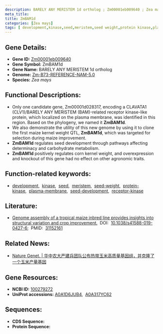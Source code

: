 ```yaml
---
description: BARELY ANY MERISTEM 1d ortholog ; Zm00001eb009640 ; Zea mays
meta_title:
title: ZmBAM1d
categories: [Zea mays]
tags: [ development,kinase,seed,meristem,seed weight,protein kinase,plasma membrane,seed development,receptor kinase ]
---
```


## Gene Details:
- **Gene ID:**	[Zm00001eb009640](https://www.maizegdb.org/gene_center/gene/Zm00001eb009640)
- **Gene Symbol:** ZmBAM1d
- **Gene Name:** BARELY ANY MERISTEM 1d ortholog
- **Genome:** [Zm-B73-REFERENCE-NAM-5.0](https://www.maizegdb.org/genome/assembly/Zm-B73-REFERENCE-NAM-5.0)
- **Species:** *Zea mays*

## Functional Descriptions:
   - Only one candidate gene, Zm00001d028317, encoding a CLAVATA1 (CLV1)/BARELY ANY MERISTEM (BAM)-related receptor kinase-like protein, which localized on the plasma membrane, was identified in this region. Based on the phylogeny, we named it **ZmBAM1d**.
   - We also demonstrate the utility of this new genome by using it to clone the first maize kernel weight QTL, **ZmBAM1d**, which was targeted for selection during maize improvement.
   - **ZmBAM1d** regulates seed development through pathways affecting determinacy and carbohydrate metabolism.
   - **ZmBAM1d** positively regulates corn kernel weight, and overexpression and knockout of this gene had no effect on other agronomic traits.

## Function-related keywords:
- [development](/tags/development/),&nbsp;&nbsp;[kinase](/tags/kinase/),&nbsp;&nbsp;[seed](/tags/seed/),&nbsp;&nbsp;[meristem](/tags/meristem/),&nbsp;&nbsp;[seed-weight](/tags/seed-weight/),&nbsp;&nbsp;[protein-kinase](/tags/protein-kinase/),&nbsp;&nbsp;[plasma-membrane](/tags/plasma-membrane/),&nbsp;&nbsp;[seed-development](/tags/seed-development/),&nbsp;&nbsp;[receptor-kinase](/tags/receptor-kinase/)

## Literature:
   - [Genome assembly of a tropical maize inbred line provides insights into structural variation and crop improvement.]( https://www.nature.com/articles/s41588-019-0427-6)&nbsp;&nbsp;DOI:&nbsp;&nbsp;[10.1038/s41588-019-0427-6](https://www.nature.com/articles/s41588-019-0427-6);&nbsp;&nbsp;PMID:&nbsp;&nbsp;[31152161](https://pubmed.ncbi.nlm.nih.gov/31152161/)

## Related News:
   - [Nature Genet. | 华中农大严建兵团队公布热带玉米高质量基因组，并克隆了一个玉米产量基因](https://mp.weixin.qq.com/s?__biz=MzU3ODY3MDM0NA==&mid=2247490931&idx=1&sn=a5220aaa077df391db46e1c9723147cf&chksm=fd708714ca070e0299e9b1c7401ea75d16c1a2cf55eac9266e22dd33a94efdbb96da3c29eece&scene=27#wechat_redirect)

## Gene Resources:
- **NCBI ID:** [100279272](https://www.ncbi.nlm.nih.gov/gene/?term=100279272)
- **UniProt accessions:** [A0A1D6JUB4](https://www.uniprot.org/uniprotkb/A0A1D6JUB4/entry),&nbsp;&nbsp;[A0A317YC62](https://www.uniprot.org/uniprotkb/A0A317YC62/entry)



## Sequences:
- **CDS Sequence:**
- **Protein Sequence:**
